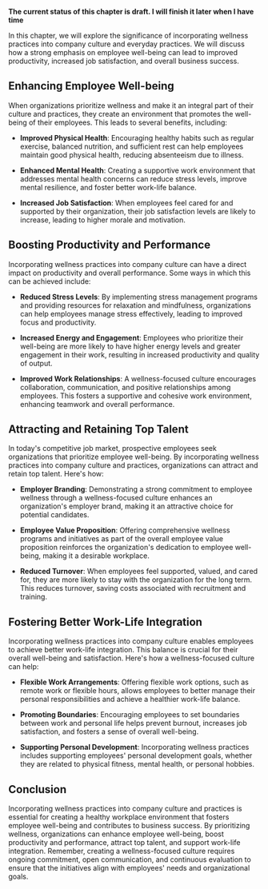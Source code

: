 **The current status of this chapter is draft. I will finish it later when I have time**

In this chapter, we will explore the significance of incorporating wellness practices into company culture and everyday practices. We will discuss how a strong emphasis on employee well-being can lead to improved productivity, increased job satisfaction, and overall business success.

Enhancing Employee Well-being
-----------------------------

When organizations prioritize wellness and make it an integral part of their culture and practices, they create an environment that promotes the well-being of their employees. This leads to several benefits, including:

* **Improved Physical Health**: Encouraging healthy habits such as regular exercise, balanced nutrition, and sufficient rest can help employees maintain good physical health, reducing absenteeism due to illness.

* **Enhanced Mental Health**: Creating a supportive work environment that addresses mental health concerns can reduce stress levels, improve mental resilience, and foster better work-life balance.

* **Increased Job Satisfaction**: When employees feel cared for and supported by their organization, their job satisfaction levels are likely to increase, leading to higher morale and motivation.

Boosting Productivity and Performance
-------------------------------------

Incorporating wellness practices into company culture can have a direct impact on productivity and overall performance. Some ways in which this can be achieved include:

* **Reduced Stress Levels**: By implementing stress management programs and providing resources for relaxation and mindfulness, organizations can help employees manage stress effectively, leading to improved focus and productivity.

* **Increased Energy and Engagement**: Employees who prioritize their well-being are more likely to have higher energy levels and greater engagement in their work, resulting in increased productivity and quality of output.

* **Improved Work Relationships**: A wellness-focused culture encourages collaboration, communication, and positive relationships among employees. This fosters a supportive and cohesive work environment, enhancing teamwork and overall performance.

Attracting and Retaining Top Talent
-----------------------------------

In today's competitive job market, prospective employees seek organizations that prioritize employee well-being. By incorporating wellness practices into company culture and practices, organizations can attract and retain top talent. Here's how:

* **Employer Branding**: Demonstrating a strong commitment to employee wellness through a wellness-focused culture enhances an organization's employer brand, making it an attractive choice for potential candidates.

* **Employee Value Proposition**: Offering comprehensive wellness programs and initiatives as part of the overall employee value proposition reinforces the organization's dedication to employee well-being, making it a desirable workplace.

* **Reduced Turnover**: When employees feel supported, valued, and cared for, they are more likely to stay with the organization for the long term. This reduces turnover, saving costs associated with recruitment and training.

Fostering Better Work-Life Integration
--------------------------------------

Incorporating wellness practices into company culture enables employees to achieve better work-life integration. This balance is crucial for their overall well-being and satisfaction. Here's how a wellness-focused culture can help:

* **Flexible Work Arrangements**: Offering flexible work options, such as remote work or flexible hours, allows employees to better manage their personal responsibilities and achieve a healthier work-life balance.

* **Promoting Boundaries**: Encouraging employees to set boundaries between work and personal life helps prevent burnout, increases job satisfaction, and fosters a sense of overall well-being.

* **Supporting Personal Development**: Incorporating wellness practices includes supporting employees' personal development goals, whether they are related to physical fitness, mental health, or personal hobbies.

Conclusion
----------

Incorporating wellness practices into company culture and practices is essential for creating a healthy workplace environment that fosters employee well-being and contributes to business success. By prioritizing wellness, organizations can enhance employee well-being, boost productivity and performance, attract top talent, and support work-life integration. Remember, creating a wellness-focused culture requires ongoing commitment, open communication, and continuous evaluation to ensure that the initiatives align with employees' needs and organizational goals.
